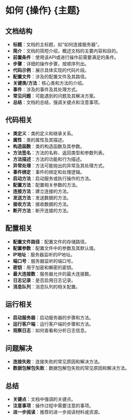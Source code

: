 ﻿# 如何 {操作} {主题}

## 文档结构
- **标题**：文档的主标题，如“如何连接服务器”。
- **简介**：文档的简短介绍，概述文档的主要内容和目的。
- **前置条件**：使用该API或进行操作前需要满足的条件。
- **步骤**：详细的操作步骤，按顺序列出。
- **代码示例**：展示具体实现的代码片段。
- **配置文件**：涉及的配置文件及其路径。
- **关键类/方法**：核心类和方法的介绍。
- **事件**：涉及的事件及其处理方式。
- **常见问题**：可能遇到的问题及其解决方案。
- **总结**：文档的总结，强调关键点和注意事项。

## 代码相关
- **类定义**：类的定义和继承关系。
- **属性**：类的属性及其描述。
- **构造函数**：类的构造函数及其参数。
- **方法签名**：方法的名称、返回类型和参数列表。
- **方法描述**：方法的功能和行为描述。
- **异常处理**：方法可能抛出的异常及其处理方式。
- **事件绑定**：事件的绑定和处理逻辑。
- **启动方法**：启动服务或执行操作的方法。
- **配置方法**：配置相关参数的方法。
- **连接方法**：建立连接的方法。
- **发送方法**：发送数据的方法。
- **接收方法**：接收数据的方法。
- **断开方法**：断开连接的方法。

## 配置相关
- **配置文件路径**：配置文件的存储路径。
- **配置参数**：配置文件中的参数及其默认值。
- **IP地址**：服务器监听的IP地址。
- **端口号**：服务器监听的端口号。
- **密钥**：用于加密和解密的密钥。
- **最大连接数**：服务器允许的最大连接数。
- **日志记录**：是否启用日志记录。
- **消息队列**：消息队列的相关配置。

## 运行相关
- **启动服务器**：启动服务器的步骤和方法。
- **运行客户端**：运行客户端的步骤和方法。
- **观察日志**：如何查看和分析日志信息。

## 问题解决
- **连接失败**：连接失败的常见原因和解决方法。
- **数据包解包失败**：数据包解包失败的常见原因和解决方法。

## 总结
- **关键点**：文档中强调的关键点。
- **注意事项**：操作过程中需要注意的事项。
- **进一步阅读**：推荐的进一步阅读材料或资源。